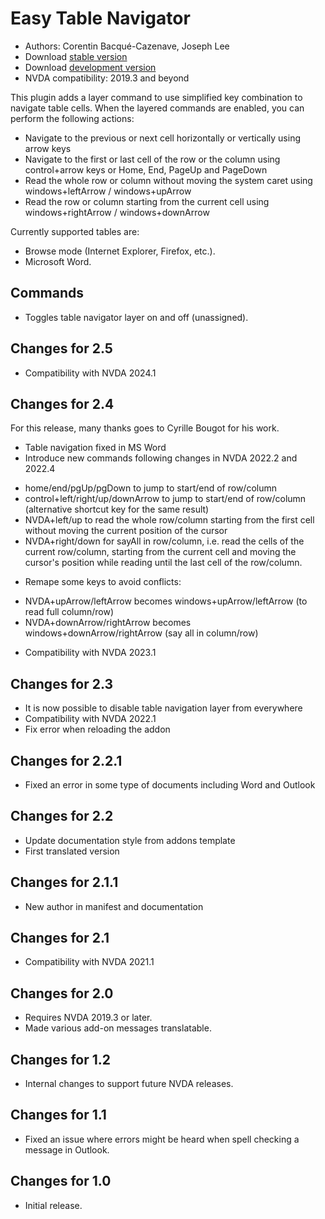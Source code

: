 # Easy Table Navigator

*   Authors: Corentin Bacqué-Cazenave, Joseph Lee
* Download [stable version][1]
* Download [development version][2]
* NVDA compatibility: 2019.3 and beyond

This plugin adds a layer command to use simplified key combination to navigate table cells.
When the layered commands are enabled, you can perform the following actions:
- Navigate to the previous or next cell horizontally or vertically using arrow keys
- Navigate to the first or last cell of the row or the column using control+arrow keys or Home, End, PageUp and PageDown
- Read the whole row or column without moving the system caret using windows+leftArrow / windows+upArrow
- Read the row or column starting from the current cell using windows+rightArrow / windows+downArrow

Currently supported tables are:

* Browse mode (Internet Explorer, Firefox, etc.).
* Microsoft Word.

## Commands

* Toggles table navigator layer on and off (unassigned).

## Changes for 2.5

* Compatibility with NVDA 2024.1

## Changes for 2.4

For this release, many thanks goes to Cyrille Bougot for his work.
* Table navigation fixed in MS Word
* Introduce new commands following changes in NVDA 2022.2 and 2022.4
 - home/end/pgUp/pgDown to jump to start/end of row/column
 - control+left/right/up/downArrow to jump to start/end of row/column (alternative shortcut key for the same result)
 - NVDA+left/up to read the whole row/column starting from the first cell without moving the current position of the cursor
 - NVDA+right/down for sayAll in row/column, i.e. read the cells of the current row/column, starting from the current cell and moving the cursor's position while reading until the last cell of the row/column.
* Remape some keys to avoid conflicts:
 - NVDA+upArrow/leftArrow becomes windows+upArrow/leftArrow (to read full column/row)
 - NVDA+downArrow/rightArrow becomes windows+downArrow/rightArrow (say all in column/row)
* Compatibility with NVDA 2023.1

## Changes for 2.3

* It is now possible to disable table navigation layer from everywhere
* Compatibility with NVDA 2022.1
* Fix error when reloading the addon

## Changes for 2.2.1

* Fixed an error in some type of documents including Word and Outlook

## Changes for 2.2

* Update documentation style from addons template
* First translated version

## Changes for 2.1.1

* New author in manifest and documentation

## Changes for 2.1

* Compatibility with NVDA 2021.1

## Changes for 2.0

* Requires NVDA 2019.3 or later.
* Made various add-on messages translatable.

## Changes for 1.2

* Internal changes to support future NVDA releases.

## Changes for 1.1

* Fixed an issue where errors might be heard when spell checking a message in Outlook.

## Changes for 1.0

*   Initial release.

[1]: http://addons.nvda-project.org/files/get.php?file=etn

[2]: http://addons.nvda-project.org/files/get.php?file=etn-dev
